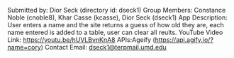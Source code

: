 Submitted by: Dior Seck (directory id: dseck1)
Group Members: Constance Noble (cnoble8), Khar Casse (kcasse), Dior Seck (dseck1)
App Description: User enters a name and the site returns a guess of how old they are, each name entered is added to a table, user can clear all reults.
YouTube Video Link: https://youtu.be/hUVLBvnKnA8
APIs:Ageify (https://api.agify.io/?name=cory)
Contact Email: dseck1@terpmail.umd.edu